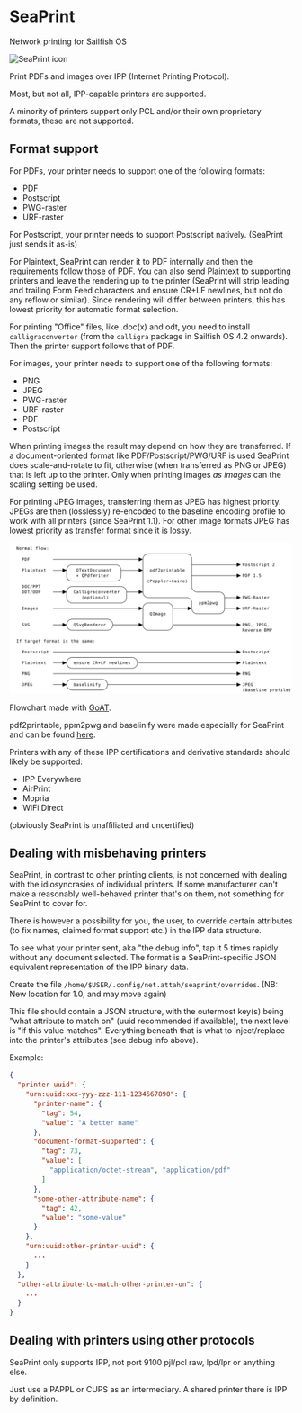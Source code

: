 # SeaPrint
Network printing for Sailfish OS

![SeaPrint icon](icons/172x172/harbour-seaprint.png)

Print PDFs and images over IPP (Internet Printing Protocol).

Most, but not all, IPP-capable printers are supported.

A minority of printers support only PCL and/or their own proprietary formats, these are not supported.

## Format support

For PDFs, your printer needs to support one of the following formats:
 * PDF
 * Postscript
 * PWG-raster
 * URF-raster

For Postscript, your printer needs to support Postscript natively. (SeaPrint just sends it as-is)

For Plaintext, SeaPrint can render it to PDF internally and then the requirements follow those of PDF.
You can also send Plaintext to supporting printers and leave the rendering up to the printer (SeaPrint will strip leading and trailing Form Feed characters and ensure CR+LF newlines, but not do any reflow or similar). Since rendering will differ between printers, this has lowest priority for automatic format selection.

For printing "Office" files, like .doc(x) and odt, you need to install
 `calligraconverter` (from the `calligra` package in Sailfish OS 4.2 onwards).
 Then the printer support follows that of PDF.

For images, your printer needs to support one of the following formats:
 * PNG
 * JPEG
 * PWG-raster
 * URF-raster
 * PDF
 * Postscript

When printing images the result may depend on how they are transferred.
If a document-oriented format like PDF/Postscript/PWG/URF is used SeaPrint does scale-and-rotate to fit, otherwise (when transferred as PNG or JPEG) that is left up to the printer. Only when printing images *as images* can the scaling setting be used.

For printing JPEG images, transferring them as JPEG has highest priority.
JPEGs are then (losslessly) re-encoded to the baseline encoding profile to work with all printers (since SeaPrint 1.1).
For other image formats JPEG has lowest priority as transfer format since it is lossy.

![Format flowchart](doc/pipeline.svg)

Flowchart made with [GoAT](https://github.com/blampe/goat).

pdf2printable, ppm2pwg and baselinify were made especially for SeaPrint and can be found [here](https://github.com/attah/ppm2pwg).

Printers with any of these IPP certifications and derivative standards should likely be supported:

 * IPP Everywhere
 * AirPrint
 * Mopria
 * WiFi Direct

(obviously SeaPrint is unaffiliated and uncertified)

## Dealing with misbehaving printers

SeaPrint, in contrast to other printing clients, is not concerned with dealing with the idiosyncrasies of individual printers.
If some manufacturer can't make a reasonably well-behaved printer that's on them, not something for SeaPrint to cover for.

There is however a possibility for you, the user, to override certain attributes (to fix names, claimed format support etc.) in the IPP data structure.

To see what your printer sent, aka "the debug info", tap it 5 times rapidly without any document selected. The format is a SeaPrint-specific JSON equivalent representation of the IPP binary data.

Create the file `/home/$USER/.config/net.attah/seaprint/overrides`. (NB: New location for 1.0, and may move again)

This file should contain a JSON structure, with the outermost key(s) being "what attribute to match on" (uuid recommended if available), the next level is "if this value matches". Everything beneath that is what to inject/replace into the printer's attributes (see debug info above).

Example:
```JSON
{
  "printer-uuid": {
    "urn:uuid:xxx-yyy-zzz-111-1234567890": {
      "printer-name": {
        "tag": 54,
        "value": "A better name"
      },
      "document-format-supported": {
        "tag": 73,
        "value": [
          "application/octet-stream", "application/pdf"
        ]
      },
      "some-other-attribute-name": {
        "tag": 42,
        "value": "some-value"
      }
    },
    "urn:uuid:other-printer-uuid": {
      ...
    }
  },
  "other-attribute-to-match-other-printer-on": {
    ...
  }
}
```

## Dealing with printers using other protocols
SeaPrint only supports IPP, not port 9100 pjl/pcl raw, lpd/lpr or anything else.

Just use a PAPPL or CUPS as an intermediary. A shared printer there is IPP by definition.
